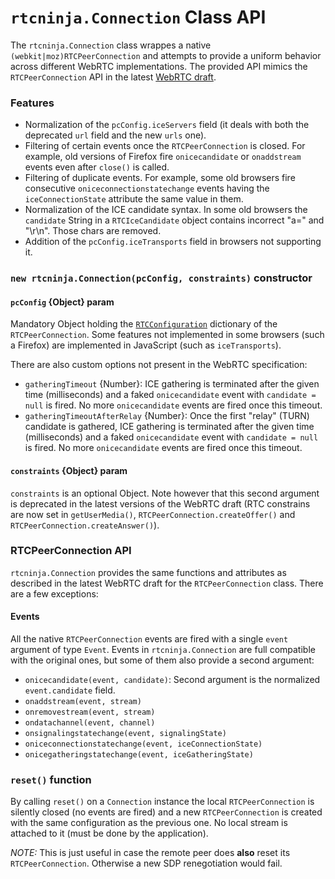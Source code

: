# `rtcninja.Connection` Class API

The `rtcninja.Connection` class wrappes a native `(webkit|moz)RTCPeerConnection` and attempts to provide a uniform behavior across different WebRTC implementations. The provided API mimics the `RTCPeerConnection` API in the latest [WebRTC draft](http://w3c.github.io/webrtc-pc/).


### Features

* Normalization of the `pcConfig.iceServers` field (it deals with both the deprecated `url` field and the new `urls` one).
* Filtering of certain events once the `RTCPeerConnection` is closed. For example, old versions of Firefox fire `onicecandidate` or `onaddstream` events even after `close()` is called.
* Filtering of duplicate events. For example, some old browsers fire consecutive `oniceconnectionstatechange` events having the `iceConnectionState` attribute the same value in them.
* Normalization of the ICE candidate syntax. In some old browsers the `candidate` String in a `RTCIceCandidate` object contains incorrect "a=" and "\r\n". Those chars are removed.
* Addition of the `pcConfig.iceTransports` field in browsers not supporting it.


### `new rtcninja.Connection(pcConfig, constraints)` constructor


#### `pcConfig` {Object} param

Mandatory Object holding the [`RTCConfiguration`](http://w3c.github.io/webrtc-pc/#idl-def-RTCConfiguration) dictionary of the `RTCPeerConnection`. Some features not implemented in some browsers (such a Firefox) are implemented in JavaScript (such as `iceTransports`).

There are also custom options not present in the WebRTC specification:

* `gatheringTimeout` {Number}: ICE gathering is terminated after the given time (milliseconds) and a faked `onicecandidate` event with `candidate = null` is fired. No more `onicecandidate` events are fired once this timeout.
* `gatheringTimeoutAfterRelay` {Number}: Once the first "relay" (TURN) candidate is gathered, ICE gathering is terminated after the given time (milliseconds) and a faked `onicecandidate` event with `candidate = null` is fired. No more `onicecandidate` events are fired once this timeout.


#### `constraints` {Object} param

`constraints` is an optional Object. Note however that this second argument is deprecated in the latest versions of the WebRTC draft (RTC constrains are now set in `getUserMedia()`, `RTCPeerConnection.createOffer()` and `RTCPeerConnection.createAnswer()`).


### RTCPeerConnection API

`rtcninja.Connection` provides the same functions and attributes as described in the latest WebRTC draft for the `RTCPeerConnection` class. There are a few exceptions:

#### Events

All the native `RTCPeerConnection` events are fired with a single `event` argument of type `Event`. Events in `rtcninja.Connection` are full compatible with the original ones, but some of them also provide a second argument:

* `onicecandidate(event, candidate)`: Second argument is the normalized `event.candidate` field.
* `onaddstream(event, stream)`
* `onremovestream(event, stream)`
* `ondatachannel(event, channel)`
* `onsignalingstatechange(event, signalingState)`
* `oniceconnectionstatechange(event, iceConnectionState)`
* `onicegatheringstatechange(event, iceGatheringState)`


### `reset()` function

By calling `reset()` on a `Connection` instance the local `RTCPeerConnection` is silently closed (no events are fired) and a new `RTCPeerConnection` is created with the same configuration as the previous one. No local stream is attached to it (must be done by the application).

*NOTE:* This is just useful in case the remote peer does **also** reset its `RTCPeerConnection`. Otherwise a new SDP renegotiation would fail.

